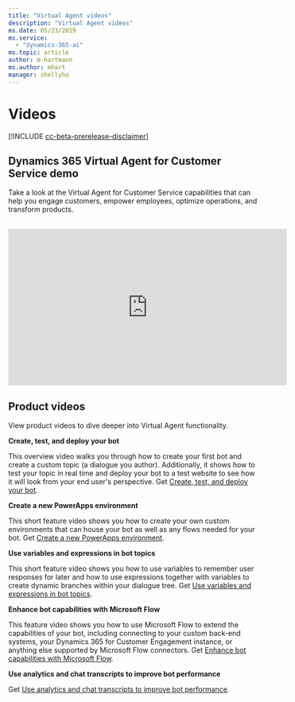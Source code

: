 ```yaml
---
title: "Virtual Agent videos"
description: "Virtual Agent videos"
ms.date: 05/23/2019
ms.service:
  - "dynamics-365-ai"
ms.topic: article
author: m-hartmann
ms.author: mhart
manager: shellyha
---
```


# Videos 

[!INCLUDE [cc-beta-prerelease-disclaimer](../includes/cc-beta-prerelease-disclaimer.md)]

## Dynamics 365 Virtual Agent for Customer Service demo

Take a look at the Virtual Agent for Customer Service capabilities that can help you engage customers, empower employees, optimize operations, and transform products. 
<br/>
<br/>


<iframe width="560" height="315" src="https://www.youtube.com/embed/Pk-AVqQPUg8" frameborder="0" allow="accelerometer; autoplay; encrypted-media; gyroscope; picture-in-picture" allowfullscreen></iframe>


## Product videos

View product videos to dive deeper into Virtual Agent functionality. 

  **Create, test, and deploy your bot**

  This overview video walks you through how to create your first bot and create a custom topic (a dialogue you author). Additionally, it shows how to test your topic in real time and deploy your bot to a test website to see how it will look from your end user's perspective. Get [Create, test, and deploy your bot](https://go.microsoft.com/fwlink/?linkid=2062988).
   
   
  **Create a new PowerApps environment**

  This short feature video shows you how to create your own custom environments that can house your bot as well as any flows needed for your bot. Get [Create a new PowerApps environment](https://go.microsoft.com/fwlink/?linkid=2079331).
   
 
  **Use variables and expressions in bot topics**

   This short feature video shows you how to use variables to remember user responses for later and how to use expressions together with variables to create dynamic branches within your dialogue tree. Get [Use variables and expressions in bot topics](http://go.microsoft.com/fwlink/?linkid=2063539).
   

  **Enhance bot capabilities with Microsoft Flow**

  This feature video shows you how to use Microsoft Flow to extend the capabilities of your bot, including connecting to your custom back-end systems, your Dynamics 365 for Customer Engagement instance, or anything else supported by Microsoft Flow connectors. Get [Enhance bot capabilities with Microsoft Flow](https://go.microsoft.com/fwlink/?linkid=2079323).
   
   
  **Use analytics and chat transcripts to improve bot performance**

   Get [Use analytics and chat transcripts to improve bot performance](https://go.microsoft.com/fwlink/?linkid=2063181).


